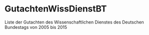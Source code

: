 # GutachtenWissDienstBT
Liste der Gutachten des Wissenschaftlichen Dienstes des Deutschen Bundestags von 2005 bis 2015
